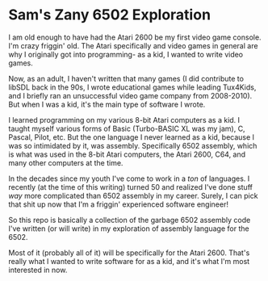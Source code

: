 # Sam's Zany 6502 Exploration

I am old enough to have had the Atari 2600 be my first video game console. I'm
crazy friggin' old. The Atari specifically and video games in general are why I
originally got into programming- as a kid, I wanted to write video games.

Now, as an adult, I haven't written that many games (I did contribute to libSDL
back in the 90s, I wrote educational games while leading Tux4Kids, and I briefly
ran an unsuccessful video game company from 2008-2010). But when I was a kid,
it's the main type of software I wrote.

I learned programming on my various 8-bit Atari computers as a kid. I taught
myself various forms of Basic (Turbo-BASIC XL was my jam), C, Pascal, Pilot, etc.
But the one language I never learned as a kid, because I was so intimidated by
it, was assembly. Specifically 6502 assembly, which is what was used in the
8-bit Atari computers, the Atari 2600, C64, and many other computers at the
time.

In the decades since my youth I've come to work in a _ton_ of languages. I
recently (at the time of this writing) turned 50 and realized I've done stuff
_way_ more complicated than 6502 assembly in my career. Surely, I can pick that
shit up now that I'm a friggin' experienced software engineer!

So this repo is basically a collection of the garbage 6502 assembly code I've
written (or will write) in my exploration of assembly language for the 6502.

Most of it (probably all of it) will be specifically for the Atari 2600. That's
really what I wanted to write software for as a kid, and it's what I'm most
interested in now.
